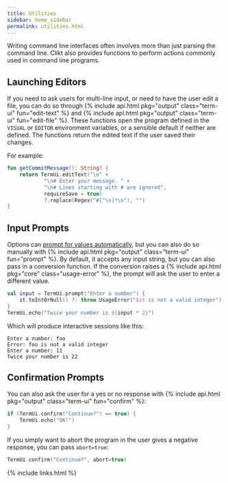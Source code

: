 ```yaml
---
title: Utilities
sidebar: home_sidebar
permalink: utilities.html
---
```


Writing command line interfaces often involves more than just parsing
the command line. Clikt also provides functions to perform actions
commonly used in command line programs.

## Launching Editors

If you need to ask users for multi-line input, or need to have the user
edit a file, you can do so through {% include api.html pkg="output"
class="term-ui" fun="edit-text" %} and {% include api.html
pkg="output" class="term-ui" fun="edit-file" %}. These functions open
the program defined in the `VISUAL` or `EDITOR` environment variables,
or a sensible default if neither are defined. The functions return the
edited text if the user saved their changes.

For example:

```kotlin
fun getCommitMessage(): String? {
    return TermUi.editText("\n" +
            "\n# Enter your message. " +
            "\n# Lines starting with # are ignored",
            requireSave = true)
            ?.replace(Regex("#[^\n]*\n"), "")
}
```

## Input Prompts

Options can [prompt for values automatically](options.html#prompting-for-input),
but you can also do so manually with {% include api.html pkg="output"
class="term-ui" fun="prompt" %}. By default, it accepts any input
string, but you can also pass in a conversion function. If the
conversion raises a {% include api.html pkg="core"
class="usage-error" %}, the prompt will ask the user to enter a
different value.

```kotlin
val input = TermUi.prompt("Enter a number") {
    it.toIntOrNull() ?: throw UsageError("$it is not a valid integer")
}
TermUi.echo("Twice your number is ${input * 2}")
```

Which will produce interactive sessions like this:

```
Enter a number: foo
Error: foo is not a valid integer
Enter a number: 11
Twice your number is 22
```

## Confirmation Prompts

You can also ask the user for a yes or no response with {% include
api.html pkg="output" class="term-ui" fun="confirm" %}:

```kotlin
if (TermUi.confirm("Continue?") == true) {
    TermUi.echo("OK!")
}
```

If you simply want to abort the program in the user gives a negative
response, you can pass `abort=true`:

```kotlin
TermUi.confirm("Continue?", abort=true)
```


{% include links.html %}
